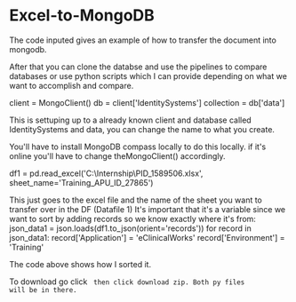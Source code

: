 # Excel-to-MongoDB

The code inputed gives an example of how to transfer the document into mongodb.

After that you can clone the databse and use the pipelines to compare databases or use python scripts which I can provide depending on what we want to accomplish and compare.

client = MongoClient()
db = client['IdentitySystems']
collection = db['data']

This is settuping up to a already known client and database called IdentitySystems and data, you can change the name to what you create.

You'll have to install MongoDB compass locally to do this locally. if it's online you'll have to change theMongoClient() accordingly.

df1 = pd.read_excel('C:\\Internship\\PID_1589506.xlsx', sheet_name='Training_APU_ID_27865')

This just goes to the excel file and the name of the sheet you want to transfer over in the DF (Datafile 1)
It's important that it's a variable since we want to sort by adding records so we know exactly where it's from:
json_data1 = json.loads(df1.to_json(orient='records'))
for record in json_data1:
    record['Application'] = 'eClinicalWorks'
    record['Environment'] = 'Training'

The code above shows how I sorted it.

To download go click <CODE> then click download zip. Both py files will be in there.
